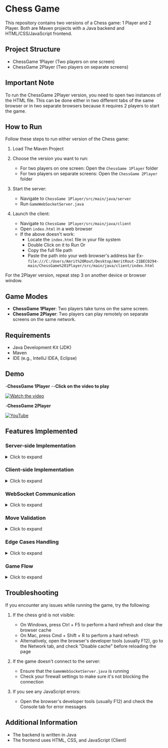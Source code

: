 # Chess Game

This repository contains two versions of a Chess game: 1 Player and 2 Player. Both are Maven projects with a Java backend and HTML/CSS/JavaScript frontend.

## Project Structure

- ChessGame 1Player (Two players on one screen)
- ChessGame 2Player (Two players on separate screens)

## Important Note
To run the ChessGame 2Player version, you need to open two instances of the HTML file. This can be done either in two different tabs of the same browser or in two separate browsers because it requires 2 players to start the game.

## How to Run

Follow these steps to run either version of the Chess game:
1. Load The Maven Project

2. Choose the version you want to run:
   - For two players on one screen: Open the `ChessGame 1Player` folder
   - For two players on separate screens: Open the `ChessGame 2Player` folder

3. Start the server:
   - Navigate to `ChessGame 1Player/src/main/java/server`
   - Run `GameWebSocketServer.java`

4. Launch the client:
   - Navigate to `ChessGame 1Player/src/main/java/client`
   - Open `index.html` in a web browser
   - If the above doesn't work:
     - Locate the `index.html` file in your file system
     - Double Click on it to Run Or
     - Copy the full file path
     - Paste the path into your web browser's address bar Ex-`file:///C:/Users/Amrit%20Rout/Desktop/AmritRout-21BEC0294-main/ChessGame%201Player/src/main/java/client/index.html`

For the 2Player version, repeat step 3 on another device or browser window.

## Game Modes

- **ChessGame 1Player**: Two players take turns on the same screen.
- **ChessGame 2Player**: Two players can play remotely on separate screens on the same network.

## Requirements
- Java Development Kit (JDK)
- Maven
- IDE (e.g., IntelliJ IDEA, Eclipse)

## Demo
-**ChessGame 1Player**
--**Click on the video to play**

[![Watch the video](https://img.youtube.com/vi/2VAKpT2BIps/0.jpg)](https://www.youtube.com/watch?v=2VAKpT2BIps)

-**ChessGame 2Player**

[![YouTube](http://i.ytimg.com/vi/hkjKyCf3OUk/hqdefault.jpg)](https://www.youtube.com/watch?v=hkjKyCf3OUk)

## Features Implemented

### Server-side Implementation

<details>
<summary>Click to expand</summary>

- [x] Implemented core game logic as described in the Game Rules section.
- [x] Set up a WebSocket server to handle client connections and game events.
- [x] Processed move commands and updated the game state accordingly.
- [x] Implemented thorough server-side move validation.

</details>

### Client-side Implementation

<details>
<summary>Click to expand</summary>

- [x] Created a basic web interface displaying the 5x5 game board.
- [x] Implemented WebSocket communication with the server.
- [x] Implemented client-side move validation, mirroring server-side validation.
- [x] Displayed valid moves for the selected character.
- [x] Sent move commands to the server and handled responses.

</details>

### WebSocket Communication

<details>
<summary>Click to expand</summary>

- [x] Implemented event handling for game initialization, player moves, and game state updates.
- [x] Ensured real-time synchronization of game state between server and all connected clients.

</details>

### Move Validation

<details>
<summary>Click to expand</summary>

- [ ] Prevented selection or movement of opponent's pieces.
- [x] Ensured moves are within the 5x5 grid boundaries.
- [x] Validated moves according to each character type's movement rules.
- [x] Prevented friendly fire (moving onto or through spaces occupied by friendly characters).
- [x] Handled and communicated invalid move attempts to the user.

</details>

### Edge Cases Handling

<details>
<summary>Click to expand</summary>

- [x] Handled simultaneous move attempts by multiple clients.
- [x] Managed disconnection and reconnection of clients during an ongoing game.
- [x] Prevented attempts to make moves out of turn.
- [ ] Managed game state when a player quits mid-game.
- [x] Properly terminated the game when all opponent's pieces are eliminated.

</details>

### Game Flow

<details>
<summary>Click to expand</summary>

- [x] Implemented turn-based gameplay with clear indication of the current player's turn.
- [x] Handled piece elimination upon valid capture moves.
- [x] Detected game end and announced the winner.

</details>

## Troubleshooting

If you encounter any issues while running the game, try the following:

1. If the chess grid is not visible:
   - On Windows, press Ctrl + F5 to perform a hard refresh and clear the browser cache
   - On Mac, press Cmd + Shift + R to perform a hard refresh
   - Alternatively, open the browser's developer tools (usually F12), go to the Network tab, and check "Disable cache" before reloading the page

2. If the game doesn't connect to the server:
   - Ensure that the `GameWebSocketServer.java` is running
   - Check your firewall settings to make sure it's not blocking the connection

3. If you see any JavaScript errors:
   - Open the browser's developer tools (usually F12) and check the Console tab for error messages

## Additional Information

- The backend is written in Java
- The frontend uses HTML, CSS, and JavaScript (Client)
